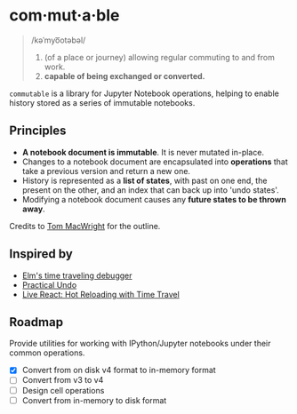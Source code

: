 # com·mut·a·ble

> /kəˈmyo͞otəbəl/
>
> 1. (of a place or journey) allowing regular commuting to and from work.
> 2. **capable of being exchanged or converted.**

`commutable` is a library for Jupyter Notebook operations, helping to enable
history stored as a series of immutable notebooks.

## Principles

* **A notebook document is immutable**. It is never mutated in-place.
* Changes to a notebook document are encapsulated into **operations** that take a previous version and return a new one.
* History is represented as a **list of states**, with past on one end, the present on the other, and an index that can back up into 'undo states'.
* Modifying a notebook document causes any **future states to be thrown away**.

Credits to [Tom MacWright](http://www.macwright.org/2015/05/18/practical-undo.html) for the outline.

## Inspired by

* [Elm's time traveling debugger](http://debug.elm-lang.org/)
* [Practical Undo](http://www.macwright.org/2015/05/18/practical-undo.html)
* [Live React: Hot Reloading with Time Travel](https://www.youtube.com/watch?v=xsSnOQynTHs)

## Roadmap

Provide utilities for working with IPython/Jupyter notebooks under their common
operations.

* [x] Convert from on disk v4 format to in-memory format
* [ ] Convert from v3 to v4
* [ ] Design cell operations
* [ ] Convert from in-memory to disk format
